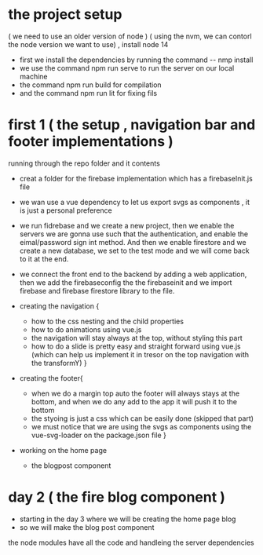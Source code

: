# the project setup
 ( we need to use an older version of node ) ( using the nvm, we can contorl the node version we want to use) , install node 14
- first we install the dependencies by running the command -- nmp install
- we use the command npm run serve to run the server on our local machine 
- the command npm run build for compilation
- and the command npm run lit for fixing fils 

# first 1 ( the setup , navigation bar and footer implementations ) 
running through the repo folder and it contents 
- creat a folder for the firebase implementation which has a firebaseInit.js file
- we wan use a vue dependency to let us export svgs as components , it is just a personal preference
- we run fidrebase and we create a new project, then we enable the servers we are gonna use such that the authentication, and enable the eimal/password sign int method. And then we enable firestore and we create a new database, we set to the test mode and we will come back to it at the end.
- we connect the front end to the backend by adding a web application, then we add the firebaseconfig the the firebaseinit and we import firebase and firebase firestore library to the file.


- creating the navigation {
    - how to the css nesting and the child properties
    - how to do animations using vue.js
    - the navigation will stay always at the top, without styling this part
    - how to do a slide is pretty easy and straight forward using vue.js (which can help us implement it in tresor on the top navigation with the transformY)
}

- creating the footer{
    - when we do a margin top auto the footer will always stays at the bottom, and when we do any add to the app it will push it to the bottom
    - the styoing is just a css which can be easily done (skipped that part)
    - we must notice that we are using the svgs as components using the vue-svg-loader on the package.json file 
}

- working on the home page 
  - the blogpost component 

# day 2 ( the fire blog component )
- starting in the day 3 where we will be creating the home page blog 
- so we will make the blog post component









































the node modules have all the code and handleing the server dependencies  